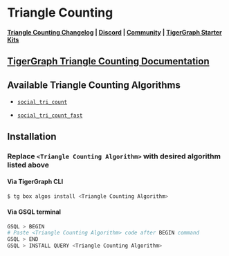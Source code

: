 
# Triangle Counting

#### [Triangle Counting Changelog](https://github.com/karimsaraipour/gsql-graph-algorithms/tree/algorithm-folder-restructure/algorithms/templates/examples/triangle_counting/CHANGELOG.md) | [Discord](https://discord.gg/vFbmPyvJJN) | [Community](https://community.tigergraph.com) | [TigerGraph Starter Kits](https://github.com/zrougamed/TigerGraph-Starter-Kits-Parser)

## [TigerGraph Triangle Counting Documentation](https://docs.tigergraph.com/tigergraph-platform-overview/graph-algorithm-library#triangle-counting)

## Available Triangle Counting Algorithms 

* [`social_tri_count`](https://github.com/karimsaraipour/gsql-graph-algorithms/tree/algorithm-folder-restructure/algorithms/templates/examples/triangle_counting/social_tri_count.gsql)

* [`social_tri_count_fast`](https://github.com/karimsaraipour/gsql-graph-algorithms/tree/algorithm-folder-restructure/algorithms/templates/examples/triangle_counting/social_tri_count_fast.gsql)

## Installation 

### Replace `<Triangle Counting Algorithm>` with desired algorithm listed above 

#### Via TigerGraph CLI

```bash
$ tg box algos install <Triangle Counting Algorithm>
```

#### Via GSQL terminal

```bash
GSQL > BEGIN
# Paste <Triangle Counting Algorithm> code after BEGIN command
GSQL > END 
GSQL > INSTALL QUERY <Triangle Counting Algorithm>
```